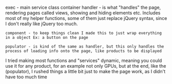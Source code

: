 exec - main service class container
    handler - is what "handles" the page, rendering pages called views, showing and hiding elements etc.
              Includes most of my helper functions, some of them just replace jQuery syntax, since I don't really
              like jQuery too much.

    component - to keep things clean I made this to just wrap everything in a object Ex: a button on the page

    populator - is kind of the same as handler, but this only handles the process of loading info onto the page, like products to be displayed

I tried making most functions and "services" dynamic, meaning you could use it for any product, for an example not only GPUs,
but at the end, like the (populator), I rushed things a little bit just to make the page work, as I didn't have too much time
